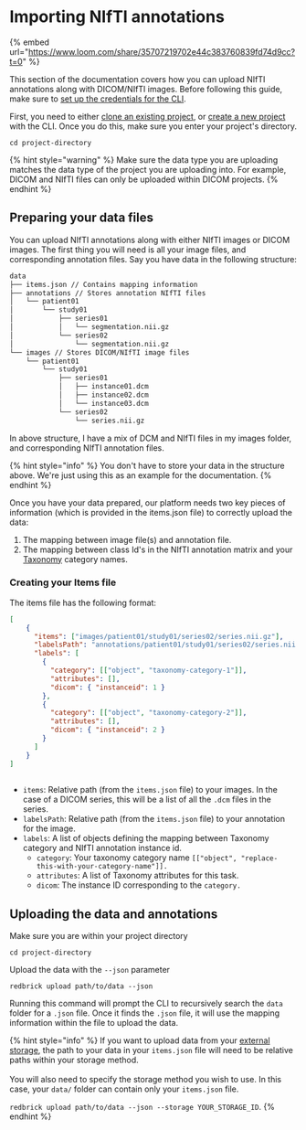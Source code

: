 # Importing NIfTI annotations

{% embed url="https://www.loom.com/share/35707219702e44c383760839fd74d9cc?t=0" %}

This section of the documentation covers how you can upload NIfTI annotations along with DICOM/NIfTI images. Before following this guide, make sure to [set up the credentials for the CLI](./#create-a-credentials-config).

First, you need to either [clone an existing project](./#clone-an-existing-project), or [create a new project](./#create-a-project) with the CLI. Once you do this, make sure you enter your project's directory.

```
cd project-directory
```

{% hint style="warning" %}
Make sure the data type you are uploading matches the data type of the project you are uploading into. For example, DICOM and NIfTI files can only be uploaded within DICOM projects.&#x20;
{% endhint %}

## Preparing your data files

You can upload NIfTI annotations along with either NIfTI images or DICOM images. The first thing you will need is all your image files, and corresponding annotation files. Say you have data in the following structure:&#x20;

```bash
data
├── items.json // Contains mapping information
├── annotations // Stores annotation NIfTI files
│   └── patient01
│       └── study01
│           ├── series01
│           │   └── segmentation.nii.gz
│           └── series02
│               └── segmentation.nii.gz
└── images // Stores DICOM/NIfTI image files
    └── patient01
        └── study01
            ├── series01
            │   ├── instance01.dcm
            │   ├── instance02.dcm
            │   └── instance03.dcm
            └── series02
                └── series.nii.gz
```

In above structure, I have a mix of DCM and NIfTI files in my images folder, and corresponding NIfTI annotation files.&#x20;

{% hint style="info" %}
You don't have to store your data in the structure above. We're just using this as an example for the documentation.
{% endhint %}

Once you have your data prepared, our platform needs two key pieces of information (which is provided in the items.json file) to correctly upload the data:&#x20;

1. The mapping between image file(s) and annotation file.&#x20;
2. The mapping between class Id's in the NIfTI annotation matrix and your [Taxonomy](broken-reference) category names.&#x20;

### Creating your Items file

The items file has the following format:

```json
[
    {
      "items": ["images/patient01/study01/series02/series.nii.gz"],
      "labelsPath": "annotations/patient01/study01/series02/series.nii.gz",
      "labels": [
        {
          "category": [["object", "taxonomy-category-1"]],
          "attributes": [],
          "dicom": { "instanceid": 1 }
        },
        {
          "category": [["object", "taxonomy-category-2"]],
          "attributes": [],
          "dicom": { "instanceid": 2 }
        }
      ]
    }
]
  
```

* `items`: Relative path (from the `items.json` file) to your images. In the case of a DICOM series, this will be a list of all the `.dcm` files in the series.&#x20;
* `labelsPath`: Relative path (from the `items.json` file) to your annotation for the image.&#x20;
* `labels`: A list of objects defining the mapping between Taxonomy category and NIfTI annotation instance id.
  * `category`: Your taxonomy category name `[["object", "replace-this-with-your-category-name"]].`
  * `attributes`: A list of Taxonomy attributes for this task.
  * `dicom`: The instance ID corresponding to the `category.`

## Uploading the data and annotations

Make sure you are within your project directory

```
cd project-directory
```

Upload the data with the `--json` parameter

```
redbrick upload path/to/data --json
```

Running this command will prompt the CLI to recursively search the `data` folder for a `.json` file. Once it finds the `.json` file, it will use the mapping information within the file to upload the data.&#x20;

{% hint style="info" %}
If you want to upload data from your [external storage](broken-reference), the path to your data in your `items.json` file will need to be relative paths within your storage method. \
\
You will also need to specify the storage method you wish to use. In this case, your `data/` folder can contain only your `items.json` file.&#x20;

`redbrick upload path/to/data --json --storage YOUR_STORAGE_ID`.
{% endhint %}

